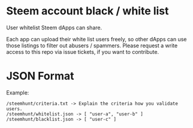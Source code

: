 # Steem account black / white list
User whitelist Steem dApps can share.

Each app can upload their white list users freely, so other dApps can use those listings to filter out abusers / spammers.
Please request a write access to this repo via issue tickets, if you want to contribute.


# JSON Format
Example:
```
/steemhunt/criteria.txt -> Explain the criteria how you validate users.
/steemhunt/whitelist.json -> [ "user-a", "user-b" ]
/steemhunt/blacklist.json -> [ "user-c" ]
```
